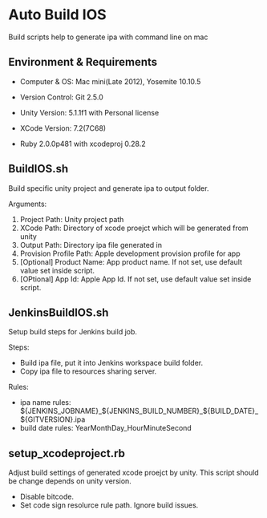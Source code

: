 # Auto Build IOS
Build scripts help to generate ipa with command line on mac

## Environment & Requirements

* Computer & OS: Mac mini(Late 2012), Yosemite 10.10.5
* Version Control: Git 2.5.0
* Unity Version: 5.1.1f1 with Personal license
* XCode Version: 7.2(7C68)

* Ruby 2.0.0p481 with xcodeproj 0.28.2 

## BuildIOS.sh
Build specific unity project and generate ipa to output folder.

Arguments:
1. Project Path: Unity project path
2. XCode Path: Directory of xcode proejct which will be generated from unity
3. Output Path: Directory ipa file generated in
4. Provision Profile Path: Apple development provision profile for app
5. [Optional] Product Name: App product name. If not set, use default value set inside script.
6. [OPtional] App Id: Apple App Id. If not set, use default value set inside script.



## JenkinsBuildIOS.sh
Setup build steps for Jenkins build job.

Steps:
* Build ipa file, put it into Jenkins workspace build folder.
* Copy ipa file to resources sharing server.

Rules:
* ipa name rules: ${JENKINS_JOBNAME}_${JENKINS_BUILD_NUMBER}_${BUILD_DATE}_${GITVERSION}.ipa
* build date rules: YearMonthDay_HourMinuteSecond

## setup_xcodeproject.rb
Adjust build settings of generated xcode proejct by unity. This script should be change depends on unity version.

* Disable bitcode.
* Set code sign resolurce rule path. Ignore build issues.
